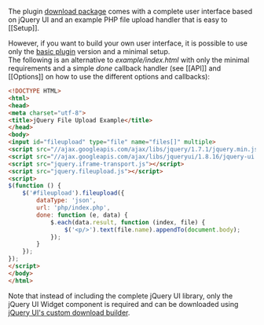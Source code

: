 The plugin [download package](https://github.com/blueimp/jQuery-File-Upload/archives/master) comes with a complete user interface based on jQuery UI and an example PHP file upload handler that is easy to [[Setup]].

However, if you want to build your own user interface, it is possible to use only the [basic plugin](https://github.com/blueimp/jQuery-File-Upload/blob/master/jquery.fileupload.js) version and a minimal setup.  
The following is an alternative to *example/index.html* with only the minimal requirements and a simple *done* callback handler (see [[API]] and [[Options]] on how to use the different options and callbacks):

```html
<!DOCTYPE HTML>
<html>
<head>
<meta charset="utf-8">
<title>jQuery File Upload Example</title>
</head>
<body>
<input id="fileupload" type="file" name="files[]" multiple>
<script src="//ajax.googleapis.com/ajax/libs/jquery/1.7.1/jquery.min.js"></script>
<script src="//ajax.googleapis.com/ajax/libs/jqueryui/1.8.16/jquery-ui.min.js"></script>
<script src="jquery.iframe-transport.js"></script>
<script src="jquery.fileupload.js"></script>
<script>
$(function () {
    $('#fileupload').fileupload({
        dataType: 'json',
        url: 'php/index.php',
        done: function (e, data) {
            $.each(data.result, function (index, file) {
                $('<p/>').text(file.name).appendTo(document.body);
            });
        }
    });
});
</script>
</body> 
</html>
```

Note that instead of including the complete jQuery UI library, only the jQuery UI Widget component is required and can be downloaded using [jQuery UI's custom download builder](http://jqueryui.com/download).